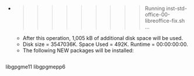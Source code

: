 * >>>>>>>>> Running inst-std-office-00-libreoffice-fix.sh ...
  * After this operation, 1,005 kB of additional disk space will be used.
  * Disk size = 3547036K. Space Used = 492K. Runtime = 00:00:00:00.
  * The following NEW packages will be installed:
  ```bash
libgpgme11 libgpgmepp6
  ```
